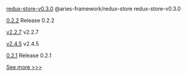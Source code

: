 
[redux-store-v0.3.0](https://github.com/hyperledger/aries-framework-javascript-ext/releases/tag/redux-store-v0.3.0) @aries-framework/redux-store redux-store-v0.3.0

[0.2.2](https://github.com/hyperledger/indy-sdk-react-native/releases/tag/0.2.2) Release 0.2.2

[v2.2.7](https://github.com/hyperledger/fabric/releases/tag/v2.2.7) v2.2.7

[v2.4.5](https://github.com/hyperledger/fabric/releases/tag/v2.4.5) v2.4.5

[0.2.1](https://github.com/hyperledger/indy-sdk-react-native/releases/tag/0.2.1) Release 0.2.1


[See more >>>](https://start-here.hyperledger.org/releases)
